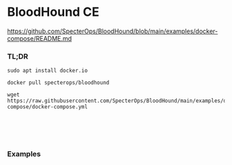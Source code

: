 # BloodHound CE

https://github.com/SpecterOps/BloodHound/blob/main/examples/docker-compose/README.md

### TL;DR
```
sudo apt install docker.io

docker pull specterops/bloodhound

wget https://raw.githubusercontent.com/SpecterOps/BloodHound/main/examples/docker-compose/docker-compose.yml
```

### 
```

```

### 
```

```

### 
```

```

### Examples
```

```

### 
```

```

### 
```

```

### 
```

```

### 
```

```

### 
```

```
